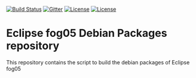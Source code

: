 
<!-- ![fog05 banner](./logo_h.png) -->

[![Build Status](https://travis-ci.com/atolab/fog05_debs.svg?token=LBmcudV28U4KHP4F42om&branch=master)](https://travis-ci.com/atolab/fog05_debs)
[![Gitter](https://badges.gitter.im/atolab/fog05.svg)](https://gitter.im/atolab/fog05?utm_source=badge&utm_medium=badge&utm_campaign=pr-badge)
[![License](https://img.shields.io/badge/License-EPL%202.0-blue)](https://choosealicense.com/licenses/epl-2.0/)
[![License](https://img.shields.io/badge/License-Apache%202.0-blue.svg)](https://opensource.org/licenses/Apache-2.0)


# Eclipse fog05 Debian Packages repository
This repository contains the script to build the debian packages of Eclipse fog05



